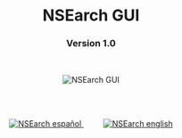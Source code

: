 <!--
  Title:NSEarch GUI v 1.0
  Description:Fork for NSEarch with Graphical Interface 
  Author: Miguel Baez
-->
<meta name="keywords" content="NSEarch GUI, NSEarch, Nmap scripting search engine">
<meta name="description" content="Fork for NSEarch (Nmap Scripting Search Engine) with Graphical Interface.">
<meta name="author" content="Miguel Baez">
<h1 align="center">NSEarch GUI</h1>
<h3 align="center">Version 1.0</h3>
<br>
<p align="center">  
  <img title="NSEarch GUI" src="https://user-images.githubusercontent.com/77067446/190870563-e1ea3b65-f579-49de-9dc5-80fdf534341a.gif"/>
</p>
<br>
<br>
<p align="center">
  <a title="NSEarch en Español" href="README.es.md">
    <img title="NSEarch español" src="https://user-images.githubusercontent.com/77067446/190870332-c91ef8f5-6ffd-4279-828b-8579a4ca8985.png"/>
  </a>
  &nbsp;&nbsp;&nbsp;&nbsp;&nbsp;&nbsp;&nbsp;&nbsp;
 <a href="README.md" title="NSEarch in English">
   <img title="NSEarch english" src="https://user-images.githubusercontent.com/77067446/190870331-0f458a6a-519b-4513-9b85-9e2e3eab1f5f.png"/>
  </a>
</p>
